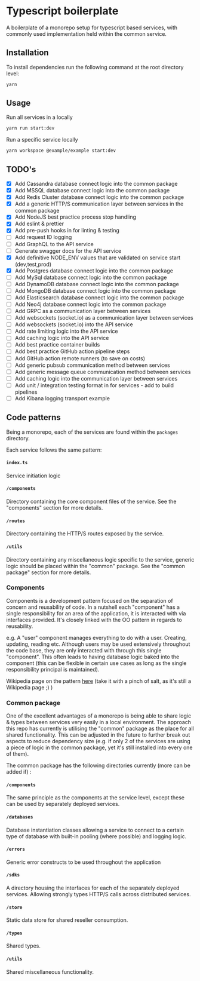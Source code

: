 # Typescript boilerplate
A boilerplate of a monorepo setup for typescript based services, with commonly used implementation held within the common service.

## Installation
To install dependencies run the following command at the root directory level:
```bash
yarn
```

## Usage
Run all services in a locally
```bash
yarn run start:dev
```

Run a specific service locally
```bash
yarn workspace @example/example start:dev
```

## TODO's
- [x] Add Cassandra database connect logic into the common package
- [x] Add MSSQL database connect logic into the common package
- [x] Add Redis Cluster database connect logic into the common package
- [x] Add a generic HTTP/S communication layer between services in the common package
- [x] Add NodeJS best practice process stop handling
- [x] Add eslint & prettier
- [x] Add pre-push hooks in for linting & testing
- [ ] Add request ID logging
- [ ] Add GraphQL to the API service
- [ ] Generate swagger docs for the API service
- [x] Add definitive NODE_ENV values that are validated on service start (dev,test,prod)
- [x] Add Postgres database connect logic into the common package
- [ ] Add MySql database connect logic into the common package
- [ ] Add DynamoDB database connect logic into the common package
- [ ] Add MongoDB database connect logic into the common package
- [ ] Add Elasticsearch database connect logic into the common package
- [ ] Add Neo4j database connect logic into the common package
- [ ] Add GRPC as a communication layer between services
- [ ] Add websockets (socket.io) as a communication layer between services
- [ ] Add websockets (socket.io) into the API service
- [ ] Add rate limiting logic into the API service
- [ ] Add caching logic into the API service
- [ ] Add best practice container builds
- [ ] Add best practice GitHub action pipeline steps
- [ ] Add GitHub action remote runners (to save on costs)
- [ ] Add generic pubsub communication method between services
- [ ] Add generic message queue communication method between services
- [ ] Add caching logic into the communication layer between services
- [ ] Add unit / integration testing format in for services - add to build pipelines
- [ ] Add Kibana logging transport example

## Code patterns
Being a monorepo, each of the services are found within the `packages` directory.

Each service follows the same pattern:

#### `index.ts`
Service initiation logic

#### `/components`
Directory containing the core component files of the service. See the "components" section for more details.

#### `/routes`
Directory containing the HTTP/S routes exposed by the service.

#### `/utils`
Directory containing any miscellaneous logic specific to the service, generic logic should be placed within the "common" package. See the "common package" section for more details.   

### Components
Components is a development pattern focused on the separation of concern and reusability of code. In a nutshell each "component" has a single responsibility for an area of the application, it is interacted with via interfaces provided. It's closely linked with the OO pattern in regards to reusability. 

e.g. A "user" component manages everything to do with a user. Creating, updating, reading etc. Although users may be used extensively throughout the code base, they are only interacted with through this single "component". This often leads to having database logic baked into the component (this can be flexible in certain use cases as long as the single responsibility principal is maintained).

Wikipedia page on the pattern [here](https://en.wikipedia.org/wiki/Component-based_software_engineering) (take it with a pinch of salt, as it's still a Wikipedia page ;) )

### Common package
One of the excellent advantages of a monorepo is being able to share logic & types between services very easily in a local environment. The approach this repo has currently is utilising the "common" package as the place for all shared functionality. This can be adjusted in the future to further break out aspects to reduce dependency size (e.g. if only 2 of the services are using a piece of logic in the common package, yet it's still installed into every one of them).

The common package has the following directories currently (more can be added if) :

#### `/components`
The same principle as the components at the service level, except these can be used by separately deployed services.

#### `/databases`
Database instantiation classes allowing a service to connect to a certain type of database with built-in pooling (where possible) and logging logic.

#### `/errors`
Generic error constructs to be used throughout the application

#### `/sdks`
A directory housing the interfaces for each of the separately deployed services. Allowing strongly types HTTP/S calls across distributed services.

#### `/store`
Static data store for shared reseller consumption.

#### `/types`
Shared types.

#### `/utils`
Shared miscellaneous functionality.
